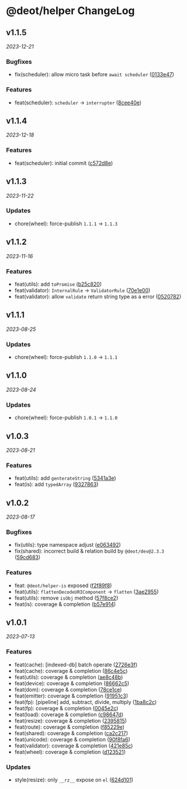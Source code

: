 # @deot/helper ChangeLog

## v1.1.5

_2023-12-21_

### Bugfixes

- fix(scheduler): allow micro task before `await scheduler` ([0133e47](https://github.com/deot/helper/commit/0133e4717576c708d773a3f170477222abbdf881))

### Features

- feat(scheduler): `scheduler` -> `interrupter` ([8cee40e](https://github.com/deot/helper/commit/8cee40e634c92334ac209558fe9e0b146c39ef9b))

## v1.1.4

_2023-12-18_

### Features

- feat(scheduler): initial commit ([c572d8e](https://github.com/deot/helper/commit/c572d8e24340302ffe3ed4683062119cfe94ffe5))

## v1.1.3

_2023-11-22_

### Updates

- chore(wheel): force-publish `1.1.1` -> `1.1.3`

## v1.1.2

_2023-11-16_

### Features

- feat(utils): add `toPromise` ([b25c820](https://github.com/deot/helper/commit/b25c820250f686798dde2c0c1f1cd34b0acf61a8))
- feat(validator): `InternalRule` -> `ValidatorRule` ([70e1e00](https://github.com/deot/helper/commit/70e1e0090099c95a840f595556db15b60893b7c4))
- feat(validator): allow `validate` return string type as a error ([0520782](https://github.com/deot/helper/commit/052078269e0f7139bcfdf1b1f37b1f77ca10fda9))

## v1.1.1

_2023-08-25_

### Updates

- chore(wheel): force-publish `1.1.0` -> `1.1.1`

## v1.1.0

_2023-08-24_

### Updates

- chore(wheel): force-publish `1.0.1` -> `1.1.0`

## v1.0.3

_2023-08-21_

### Features

- feat(utils): add `genterateString` ([5341a3e](https://github.com/deot/helper/commit/5341a3e04d87258d062ac4b6b931b54e4a4629a1))
- feat(is): add `typedArray` ([9327863](https://github.com/deot/helper/commit/93278638c56545d62a645ffb8f270ae5d3a8a3c3))

## v1.0.2

_2023-08-17_

### Bugfixes

- fix(utils): type namespace adjust ([e063492](https://github.com/deot/helper/commit/e063492e529f95516661cc58cea8c5733fa6e972))
- fix(shared): incorrect build & relation build by `@deot/dev@2.3.3` ([59cd683](https://github.com/deot/helper/commit/59cd683d73630d99ef8a96ba2f843769c0eafa1d))

### Features

- feat: `@deot/helper-is` exposed ([f2f89f8](https://github.com/deot/helper/commit/f2f89f8e516194a505ec6a404702f6c32a5e945f))
- feat(utils): `flattenDecodeURIComponent` ->  `flatten` ([3ae2955](https://github.com/deot/helper/commit/3ae29553e06a0309c227075551543dd3179173a7))
- feat(utils): remove `isObj` method ([57f8ce2](https://github.com/deot/helper/commit/57f8ce2b36878a22cfecba67a57df4d752b04bd2))
- feat(is): coverage & completion ([b57e914](https://github.com/deot/helper/commit/b57e91404072fc0b8eb91e004cd579f582ebe571))

## v1.0.1

_2023-07-13_

### Features

- feat(cache): [indexed-db] batch operate ([2726e3f](https://github.com/deot/helper/commit/2726e3f679e9c572b73fc8c4fddf189b1ff478df))
- feat(cache): coverage & completion ([86c4e5c](https://github.com/deot/helper/commit/86c4e5c5f93c8b06bda02d897c91cbfb23597e39))
- feat(utils): coverage & completion ([ae8c48b](https://github.com/deot/helper/commit/ae8c48b85e994e7dccc7f5d132b4bd57792f546c))
- feat(device): coverage & completion ([86662c5](https://github.com/deot/helper/commit/86662c577eb47595a919c1c6acb47b60bba55ef0))
- feat(dom): coverage & completion ([78ce1ce](https://github.com/deot/helper/commit/78ce1ce1b7a47dc436688d4e167e666cb70d435a))
- feat(emitter): coverage & completion ([91951c3](https://github.com/deot/helper/commit/91951c379dad6939f7520b02717ed1441f28bd9d))
- feat(fp): [pipeline] add, subtract, divide, multiply ([1ba8c2c](https://github.com/deot/helper/commit/1ba8c2c76c6dde7c83578664e264080c7255ae8a))
- feat(fp): coverage & completion ([0045e2c](https://github.com/deot/helper/commit/0045e2caf681fffb442daf0be886c1c41d9ded55))
- feat(load): coverage & completion ([c98647d](https://github.com/deot/helper/commit/c98647de41e3b1fe2531551bee74337c3225aa79))
- feat(resize): coverage & completion ([2395815](https://github.com/deot/helper/commit/2395815d9b8d2a0ffc9f41bece2dfa38c5a07759))
- feat(route): coverage & completion ([f85229e](https://github.com/deot/helper/commit/f85229efcd2be82eac39df4f49f5808c0f251cb1))
- feat(shared): coverage & completion ([ca2c217](https://github.com/deot/helper/commit/ca2c217c2a70490b131d98a242200f40e79671fc))
- feat(unicode): coverage & completion ([90f8fa6](https://github.com/deot/helper/commit/90f8fa6fe993ed06848c03f74588a330f7b013b2))
- feat(validator): coverage & completion ([421e85c](https://github.com/deot/helper/commit/421e85cb98332173120e2c0e04428d0a1756a83e))
- feat(wheel): coverage & completion ([d123521](https://github.com/deot/helper/commit/d1235210d5c44d99ae09bc1e3cfa598b5a262e1a))

### Updates

- style(resize): only `__rz__` expose on `el` ([624d101](https://github.com/deot/helper/commit/624d10154237d6f2e28ee87a8186002f30d9e9c3))
